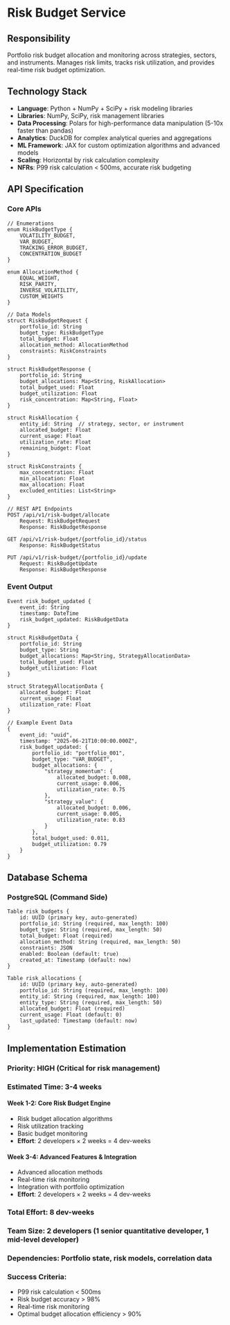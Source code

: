 # Risk Budget Service

## Responsibility
Portfolio risk budget allocation and monitoring across strategies, sectors, and instruments. Manages risk limits, tracks risk utilization, and provides real-time risk budget optimization.

## Technology Stack
- **Language**: Python + NumPy + SciPy + risk modeling libraries
- **Libraries**: NumPy, SciPy, risk management libraries
- **Data Processing**: Polars for high-performance data manipulation (5-10x faster than pandas)
- **Analytics**: DuckDB for complex analytical queries and aggregations
- **ML Framework**: JAX for custom optimization algorithms and advanced models
- **Scaling**: Horizontal by risk calculation complexity
- **NFRs**: P99 risk calculation < 500ms, accurate risk budgeting

## API Specification

### Core APIs
```pseudo
// Enumerations
enum RiskBudgetType {
    VOLATILITY_BUDGET,
    VAR_BUDGET,
    TRACKING_ERROR_BUDGET,
    CONCENTRATION_BUDGET
}

enum AllocationMethod {
    EQUAL_WEIGHT,
    RISK_PARITY,
    INVERSE_VOLATILITY,
    CUSTOM_WEIGHTS
}

// Data Models
struct RiskBudgetRequest {
    portfolio_id: String
    budget_type: RiskBudgetType
    total_budget: Float
    allocation_method: AllocationMethod
    constraints: RiskConstraints
}

struct RiskBudgetResponse {
    portfolio_id: String
    budget_allocations: Map<String, RiskAllocation>
    total_budget_used: Float
    budget_utilization: Float
    risk_concentration: Map<String, Float>
}

struct RiskAllocation {
    entity_id: String  // strategy, sector, or instrument
    allocated_budget: Float
    current_usage: Float
    utilization_rate: Float
    remaining_budget: Float
}

struct RiskConstraints {
    max_concentration: Float
    min_allocation: Float
    max_allocation: Float
    excluded_entities: List<String>
}

// REST API Endpoints
POST /api/v1/risk-budget/allocate
    Request: RiskBudgetRequest
    Response: RiskBudgetResponse

GET /api/v1/risk-budget/{portfolio_id}/status
    Response: RiskBudgetStatus

PUT /api/v1/risk-budget/{portfolio_id}/update
    Request: RiskBudgetUpdate
    Response: RiskBudgetResponse
```

### Event Output
```pseudo
Event risk_budget_updated {
    event_id: String
    timestamp: DateTime
    risk_budget_updated: RiskBudgetData
}

struct RiskBudgetData {
    portfolio_id: String
    budget_type: String
    budget_allocations: Map<String, StrategyAllocationData>
    total_budget_used: Float
    budget_utilization: Float
}

struct StrategyAllocationData {
    allocated_budget: Float
    current_usage: Float
    utilization_rate: Float
}

// Example Event Data
{
    event_id: "uuid",
    timestamp: "2025-06-21T10:00:00.000Z",
    risk_budget_updated: {
        portfolio_id: "portfolio_001",
        budget_type: "VAR_BUDGET",
        budget_allocations: {
            "strategy_momentum": {
                allocated_budget: 0.008,
                current_usage: 0.006,
                utilization_rate: 0.75
            },
            "strategy_value": {
                allocated_budget: 0.006,
                current_usage: 0.005,
                utilization_rate: 0.83
            }
        },
        total_budget_used: 0.011,
        budget_utilization: 0.79
    }
}
```

## Database Schema

### PostgreSQL (Command Side)
```pseudo
Table risk_budgets {
    id: UUID (primary key, auto-generated)
    portfolio_id: String (required, max_length: 100)
    budget_type: String (required, max_length: 50)
    total_budget: Float (required)
    allocation_method: String (required, max_length: 50)
    constraints: JSON
    enabled: Boolean (default: true)
    created_at: Timestamp (default: now)
}

Table risk_allocations {
    id: UUID (primary key, auto-generated)
    portfolio_id: String (required, max_length: 100)
    entity_id: String (required, max_length: 100)
    entity_type: String (required, max_length: 50)
    allocated_budget: Float (required)
    current_usage: Float (default: 0)
    last_updated: Timestamp (default: now)
}
```

## Implementation Estimation

### Priority: **HIGH** (Critical for risk management)
### Estimated Time: **3-4 weeks**

#### Week 1-2: Core Risk Budget Engine
- Risk budget allocation algorithms
- Risk utilization tracking
- Basic budget monitoring
- **Effort**: 2 developers × 2 weeks = 4 dev-weeks

#### Week 3-4: Advanced Features & Integration
- Advanced allocation methods
- Real-time risk monitoring
- Integration with portfolio optimization
- **Effort**: 2 developers × 2 weeks = 4 dev-weeks

### Total Effort: **8 dev-weeks**
### Team Size: **2 developers** (1 senior quantitative developer, 1 mid-level developer)
### Dependencies: Portfolio state, risk models, correlation data

### Success Criteria:
- P99 risk calculation < 500ms
- Risk budget accuracy > 98%
- Real-time risk monitoring
- Optimal budget allocation efficiency > 90%
